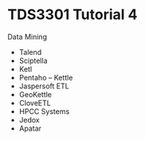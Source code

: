 # TDS3301 Tutorial 4
Data Mining

* Talend
* Sciptella
* Ketl
* Pentaho – Kettle
* Jaspersoft ETL
* GeoKettle
* CloveETL
* HPCC Systems
* Jedox
* Apatar
